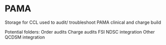 # PAMA
Storage for CCL used to audit/ troubleshoot PAMA clinical and charge build


Potential folders:
  Order audits
  Charge audits
  FSI
  NDSC integration
  Other QCDSM integration

